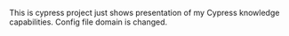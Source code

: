 This is cypress project just shows presentation of my Cypress knowledge capabilities.
Config file domain is changed.
